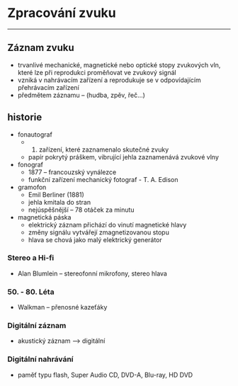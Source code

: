 # Zpracování zvuku
---
## Záznam zvuku
- trvanlivé mechanické, magnetické nebo optické stopy zvukových vln, které lze při reprodukci proměňovat ve zvukový signál
- vzniká v nahrávacím zařízení a reprodukuje se v odpovídajícím přehrávacím zařízení
- předmětem záznamu – (hudba, zpěv, řeč...)
## historie
- fonautograf
	- 1. zařízení, které zaznamenalo skutečné zvuky
	- papír pokrytý práškem, vibrující jehla zaznamenává zvukové vlny
- fonograf
	- 1877 – francouzský vynálezce
	- funkční zařízení mechanický fotograf - T. A. Edison
- gramofon
	- Emil Berliner (1881)
	- jehla kmitala do stran
	- nejúspěšnější – 78 otáček za minutu
- magnetická páska
	- elektrický záznam přichází do vinutí magnetické hlavy
	- změny signálu vytvářejí zmagnetizovanou stopu
	- hlava se chová jako malý elektrický generátor
### Stereo a Hi-fi
- Alan Blumlein – stereofonní mikrofony, stereo hlava
### 50. - 80. Léta
- Walkman – přenosné kazeťáky
### Digitální záznam
- akustický záznam –> digitální
### Digitální nahrávání
- paměť typu flash, Super Audio CD, DVD-A, Blu-ray, HD DVD